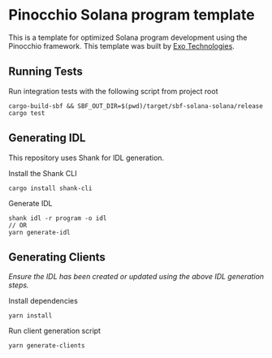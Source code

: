 # Pinocchio Solana program template
This is a template for optimized Solana program development using the Pinocchio framework. This template was built by [Exo Technologies](https://exotechnologies.xyz).

## Running Tests

Run integration tests with the following script from project root
```
cargo-build-sbf && SBF_OUT_DIR=$(pwd)/target/sbf-solana-solana/release cargo test
```

## Generating IDL
This repository uses Shank for IDL generation.

Install the Shank CLI
```
cargo install shank-cli
```

Generate IDL
```
shank idl -r program -o idl
// OR
yarn generate-idl
```

## Generating Clients
*Ensure the IDL has been created or updated using the above IDL generation steps.*

Install dependencies
```
yarn install
```

Run client generation script
```
yarn generate-clients
```

